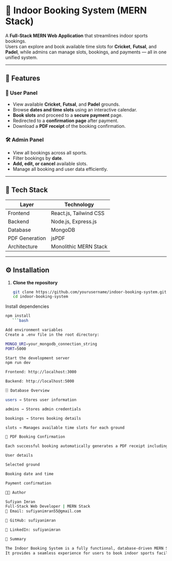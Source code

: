 # 🏏 Indoor Booking System (MERN Stack)

A **Full-Stack MERN Web Application** that streamlines indoor sports bookings.  
Users can explore and book available time slots for **Cricket**, **Futsal**, and **Padel**, while admins can manage slots, bookings, and payments — all in one unified system.

---

## 🚀 Features

### 👥 User Panel
- View available **Cricket**, **Futsal**, and **Padel** grounds.
- Browse **dates and time slots** using an interactive calendar.
- **Book slots** and proceed to a **secure payment** page.
- Redirected to a **confirmation page** after payment.
- Download a **PDF receipt** of the booking confirmation.

### 🛠️ Admin Panel
- View all bookings across all sports.
- Filter bookings by **date**.
- **Add, edit, or cancel** available slots.
- Manage all booking and user data efficiently.

---

## 🧩 Tech Stack

| Layer | Technology |
|-------|-------------|
| Frontend | React.js, Tailwind CSS |
| Backend | Node.js, Express.js |
| Database | MongoDB |
| PDF Generation | jsPDF |
| Architecture | Monolithic MERN Stack |

---

## ⚙️ Installation

1. **Clone the repository**
   ```bash
   git clone https://github.com/yourusername/indoor-booking-system.git
   cd indoor-booking-system
   
Install dependencies
```bash
npm install
   ```bash

Add environment variables
Create a .env file in the root directory:

MONGO_URI=your_mongodb_connection_string
PORT=5000

Start the development server
npm run dev

Frontend: http://localhost:3000

Backend: http://localhost:5000

🗄️ Database Overview

users → Stores user information

admins → Stores admin credentials

bookings → Stores booking details

slots → Manages available time slots for each ground

📄 PDF Booking Confirmation

Each successful booking automatically generates a PDF receipt including:

User details

Selected ground

Booking date and time

Payment confirmation

👨‍💻 Author

Sufiyan Imran
Full-Stack Web Developer | MERN Stack
📧 Email: sufiyanimran55@gmail.com

🐙 GitHub: sufiyanimran

💼 LinkedIn: sufiyanimran

🏁 Summary

The Indoor Booking System is a fully functional, database-driven MERN Stack web app built with a monolithic architecture.
It provides a seamless experience for users to book indoor sports facilities and for admins to manage bookings, payments, and availability — all in one place.
